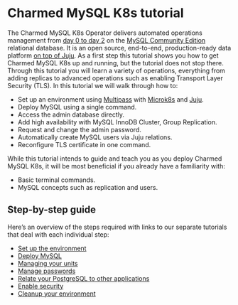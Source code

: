 # Charmed MySQL K8s tutorial

The Charmed MySQL K8s Operator delivers automated operations management from [day 0 to day 2](https://codilime.com/blog/day-0-day-1-day-2-the-software-lifecycle-in-the-cloud-age/) on the [MySQL Community Edition](https://www.mysql.com/products/community/) relational database. It is an open source, end-to-end, production-ready data platform [on top of Juju](https://juju.is/). As a first step this tutorial shows you how to get Charmed MySQL K8s up and running, but the tutorial does not stop there. Through this tutorial you will learn a variety of operations, everything from adding replicas to advanced operations such as enabling Transport Layer Security (TLS). In this tutorial we will walk through how to:
- Set up an environment using [Multipass](https://multipass.run/) with [Microk8s](https://microk8s.io/) and [Juju](https://juju.is/).
- Deploy MySQL using a single command.
- Access the admin database directly.
- Add high availability with MySQL InnoDB Cluster, Group Replication.
- Request and change the admin password.
- Automatically create MySQL users via Juju relations.
- Reconfigure TLS certificate in one command.

While this tutorial intends to guide and teach you as you deploy Charmed MySQL K8s, it will be most beneficial if you already have a familiarity with:
- Basic terminal commands.
- MySQL concepts such as replication and users.

## Step-by-step guide

Here’s an overview of the steps required with links to our separate tutorials that deal with each individual step:
* [Set up the environment](/t/charmed-mysql-k8s-tutorial-setup-environment/9679)
* [Deploy MySQL](/t/charmed-mysql-k8s-tutorial-deploy-mysql/9667)
* [Managing your units](/t/charmed-mysql-k8s-tutorial-managing-units/9675)
* [Manage passwords](/t/charmed-mysql-k8s-tutorial-manage-passwords/9673)
* [Relate your PostgreSQL to other applications](/t/charmed-mysql-k8s-tutorial-integrations/9671)
* [Enable security](/t/charmed-mysql-k8s-tutorial-enable-security/9669)
* [Cleanup your environment](/t/charmed-mysql-k8s-tutorial-cleanup-environment/9665)
